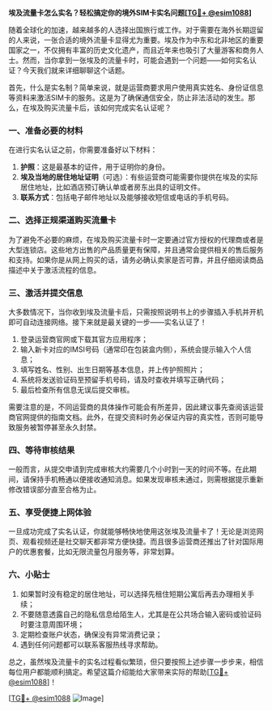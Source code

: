 **埃及流量卡怎么实名？轻松搞定你的境外SIM卡实名问题[[TG💪+ @esim1088](https://t.me/s/esim1088)]**

随着全球化的加速，越来越多的人选择出国旅行或工作。对于需要在海外长期逗留的人来说，一张合适的境外流量卡显得尤为重要。埃及作为中东和北非地区的重要国家之一，不仅拥有丰富的历史文化遗产，而且近年来也吸引了大量游客和商务人士。然而，当你拿到一张埃及的流量卡时，可能会遇到一个问题——如何实名认证？今天我们就来详细聊聊这个话题。

首先，什么是实名制？简单来说，就是运营商要求用户使用真实姓名、身份证信息等资料来激活SIM卡的服务。这是为了确保通信安全，防止非法活动的发生。那么，在埃及购买流量卡后，该如何完成实名认证呢？

### 一、准备必要的材料

在进行实名认证之前，你需要准备好以下材料：
1. **护照**：这是最基本的证件，用于证明你的身份。
2. **埃及当地的居住地址证明**（可选）：有些运营商可能需要你提供在埃及的实际居住地址，比如酒店预订确认单或者房东出具的证明文件。
3. **联系方式**：包括电子邮件地址以及能够接收短信或电话的手机号码。

### 二、选择正规渠道购买流量卡

为了避免不必要的麻烦，在埃及购买流量卡时一定要通过官方授权的代理商或者是大型连锁店。这些地方出售的产品质量更有保障，并且通常会提供相关的售后服务和支持。如果你是从网上购买的话，请务必确认卖家是否可靠，并且仔细阅读商品描述中关于激活流程的信息。

### 三、激活并提交信息

大多数情况下，当你收到埃及流量卡后，只需按照说明书上的步骤插入手机并开机即可自动连接网络。接下来就是最关键的一步——实名认证了！

1. 登录运营商官网或下载其官方应用程序；
2. 输入新卡对应的IMSI号码（通常印在包装盒内侧），系统会提示输入个人信息；
3. 填写姓名、性别、出生日期等基本信息，并上传护照照片；
4. 系统将发送验证码至预留手机号码，请及时查收并填写正确代码；
5. 最后检查所有信息无误后提交审核。

需要注意的是，不同运营商的具体操作可能会有所差异，因此建议事先查阅该运营商官网提供的指南文档。此外，在提交资料时务必保证内容的真实性，否则可能导致服务被暂停甚至永久封禁。

### 四、等待审核结果

一般而言，从提交申请到完成审核大约需要几个小时到一天的时间不等。在此期间，请保持手机畅通以便接收通知消息。如果发现审核未通过，则需根据提示重新修改错误部分直至合格为止。

### 五、享受便捷上网体验

一旦成功完成了实名认证，你就能够畅快地使用这张埃及流量卡了！无论是浏览网页、观看视频还是社交聊天都非常方便快捷。而且很多运营商还推出了针对国际用户的优惠套餐，比如无限流量包月服务等，非常划算。

### 六、小贴士

1. 如果暂时没有稳定的居住地址，可以选择先租住短期公寓后再去办理相关手续；
2. 不要随意透露自己的隐私信息给陌生人，尤其是在公共场合输入密码或验证码时要注意周围环境；
3. 定期检查账户状态，确保没有异常消费记录；
4. 遇到任何问题都可以联系客服热线寻求帮助。

总之，虽然埃及流量卡的实名过程看似繁琐，但只要按照上述步骤一步步来，相信每位用户都能顺利搞定。希望这篇介绍能给大家带来实际的帮助[[TG💪+ @esim1088](https://t.me/s/esim1088)]！

[[TG💪+ @esim1088](https://t.me/s/esim1088) ![Image](https://i.postimg.cc/4NQfJmqS/Snipaste-2025-05-13-00-14-12.png)]
